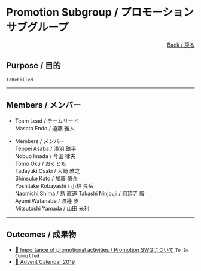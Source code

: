 # Promotion Subgroup / プロモーションサブグループ

<div style="text-align: right;">
<a href="/OpenChain-JWG/">Back / 戻る</a>
</div>

## Purpose / 目的

```ToBeFilled```

---

## Members / メンバー

- Team Lead / チームリード  
Masato Endo / 遠藤 雅人  

- Members / メンバー  
Teppei Asaba / 浅羽 鉄平  
Nobuo Imada / 今田 律夫  
Tomo Oku / おくとも  
Tadayuki Osaki / 大崎 雅之  
Shinsuke Kato / 加藤 慎介  
Yoshitake Kobayashi / 小林 良岳  
Naomichi Shima / 島 直道
Takashi Ninjouji / 忍頂寺 毅  
Ayumi Watanabe / 渡邊 歩  
Mitsutoshi Yamada / 山田 光利

---

## Outcomes / 成果物

- [&#x1f4c2; Importance of promotional activities / Promotion SWGについて]() ```To Be Committed```  
- [&#x1f4c2; Advent Calendar 2019](https://qiita.com/advent-calendar/2019/openchainjapanswg)
